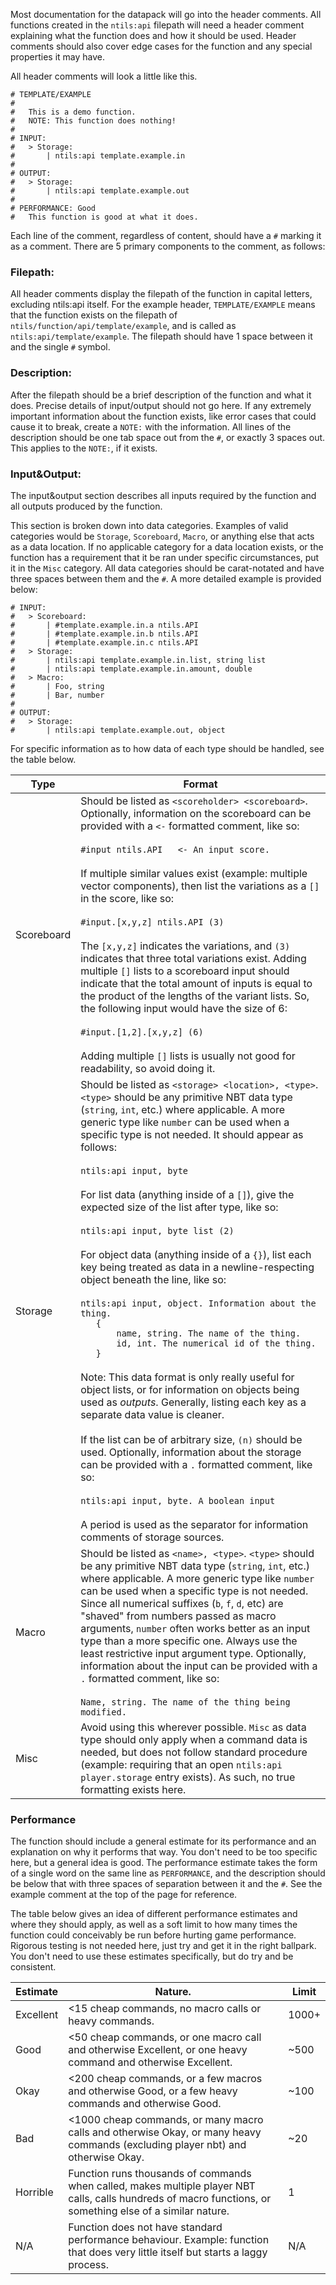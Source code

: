 Most documentation for the datapack will go into the header comments. All functions created in the `ntils:api` filepath will need a header comment explaining what the function does and how it should be used. Header comments should also cover edge cases for the function and any special properties it may have.

All header comments will look a little like this.

```
# TEMPLATE/EXAMPLE
#
#   This is a demo function.
#   NOTE: This function does nothing!
#
# INPUT:
#   > Storage:
#       | ntils:api template.example.in
#
# OUTPUT:
#   > Storage:
#       | ntils:api template.example.out
#
# PERFORMANCE: Good
#   This function is good at what it does.
```

Each line of the comment, regardless of content, should have a `#` marking it as a comment. There are 5 primary components to the comment, as follows:
### Filepath: 

All header comments display the filepath of the function in capital letters, excluding ntils:api itself. For the example header, `TEMPLATE/EXAMPLE` means that the function exists on the filepath of `ntils/function/api/template/example`, and is called as `ntils:api/template/example`. The filepath should have 1 space between it and the single `#` symbol.

### Description:

After the filepath should be a brief description of the function and what it does. Precise details of input/output should not go here. If any extremely important information about the function exists, like error cases that could cause it to break, create a `NOTE:` with the information. All lines of the description should be one tab space out from the `#`, or exactly 3 spaces out. This applies to the `NOTE:`, if it exists.

### Input&Output:

The input&output section describes all inputs required by the function and all outputs produced by the function.

This section is broken down into data categories. Examples of valid categories would be `Storage`, `Scoreboard`, `Macro`, or anything else that acts as a data location. If no applicable category for a data location exists, or the function has a requirement that it be ran under specific circumstances, put it in the `Misc` category. All data categories should be carat-notated and have three spaces between them and the `#`. A more detailed example is provided below:

```
# INPUT:
#   > Scoreboard:
#       | #template.example.in.a ntils.API
#       | #template.example.in.b ntils.API
#       | #template.example.in.c ntils.API
#   > Storage:
#       | ntils:api template.example.in.list, string list
#       | ntils:api template.example.in.amount, double
#   > Macro:
#       | Foo, string
#       | Bar, number
#
# OUTPUT:
#   > Storage:
#       | ntils:api template.example.out, object
```

For specific information as to how data of each type should be handled, see the table below.

| Type       | Format                                                                                                                                                                                                                                                                                                                                                                                                                                                                                                                                                                                                                                                                                                                                                                                                                                                                                                                                                                                                                                                                                                                                                                                                                                                                                                                                                                                                                                                                         |
| ---------- | ------------------------------------------------------------------------------------------------------------------------------------------------------------------------------------------------------------------------------------------------------------------------------------------------------------------------------------------------------------------------------------------------------------------------------------------------------------------------------------------------------------------------------------------------------------------------------------------------------------------------------------------------------------------------------------------------------------------------------------------------------------------------------------------------------------------------------------------------------------------------------------------------------------------------------------------------------------------------------------------------------------------------------------------------------------------------------------------------------------------------------------------------------------------------------------------------------------------------------------------------------------------------------------------------------------------------------------------------------------------------------------------------------------------------------------------------------------------------------ |
| Scoreboard | Should be listed as `<scoreholder> <scoreboard>`. Optionally, information on the scoreboard can be provided with a `<-` formatted comment, like so:  <br><br>`#input ntils.API   <- An input score.`<br><br>If multiple similar values exist (example: multiple vector components), then list the variations as a `[]` in the score, like so:<br><br>`#input.[x,y,z] ntils.API (3)`<br><br>The `[x,y,z]` indicates the variations, and `(3)` indicates that three total variations exist. Adding multiple `[]` lists to a scoreboard input should indicate that the total amount of inputs is equal to the product of the lengths of the variant lists. So, the following input would have the size of 6:<br><br>`#input.[1,2].[x,y,z] (6)`<br><br>Adding multiple `[]` lists is usually not good for readability, so avoid doing it.                                                                                                                                                                                                                                                                                                                                                                                                                                                                                                                                                                                                                                          |
| Storage    | Should be listed as `<storage> <location>, <type>`. `<type>` should be any primitive NBT data type (`string`, `int`, etc.) where applicable. A more generic type like `number` can be used when a specific type is not needed. It should appear as follows:<br><br>`ntils:api input, byte`<br><br>For list data (anything inside of a `[]`), give the expected size of the list after type, like so:<br><br>`ntils:api input, byte list (2)`<br><br>For object data (anything inside of a `{}`), list each key being treated as data in a newline-respecting object beneath the line, like so:<br><br>`ntils:api input, object. Information about the thing.           `<br>`    {                                                            `<br>`        name, string. The name of the thing.                     `<br>`        id, int. The numerical id of the thing.                   `<br>`    }                                                            `<br><br>Note: This data format is only really useful for object lists, or for information on objects being used as *outputs*. Generally, listing each key as a separate data value  is cleaner.<br><br>If the list can be of arbitrary size, `(n)` should be used. Optionally, information about the storage can be provided with a `.` formatted comment, like so:<br><br>`ntils:api input, byte. A boolean input`<br><br>A period is used as the separator for information comments of storage sources. |
| Macro      | Should be listed as `<name>, <type>`. `<type>` should be any primitive NBT data type (`string`, `int`, etc.) where applicable. A more generic type like `number` can be used when a specific type is not needed. Since all numerical suffixes (`b`, `f`, `d`, etc) are "shaved" from numbers passed as macro arguments, `number` often works better as an input type than a more specific one. Always use the least restrictive input argument type. Optionally, information about the input can be provided with a `.` formatted comment, like so:<br><br>`Name, string. The name of the thing being modified.`                                                                                                                                                                                                                                                                                                                                                                                                                                                                                                                                                                                                                                                                                                                                                                                                                                                               |
| Misc       | Avoid using this wherever possible. `Misc` as data type should only apply when a command data is needed, but does not follow standard procedure (example: requiring that an open `ntils:api player.storage` entry exists). As such, no true formatting exists here.                                                                                                                                                                                                                                                                                                                                                                                                                                                                                                                                                                                                                                                                                                                                                                                                                                                                                                                                                                                                                                                                                                                                                                                                            |

### Performance

The function should include a general estimate for its performance and an explanation on why it performs that way. You don't need to be too specific here, but a general idea is good. The performance estimate takes the form of a single word on the same line as `PERFORMANCE`, and the description should be below that with three spaces of separation between it and the `#`. See the example comment at the top of the page for reference.

The table below gives an idea of different performance estimates and where they should apply, as well as a soft limit to how many times the function could conceivably be run before hurting game performance. Rigorous testing is not needed here, just try and get it in the right ballpark. You don't need to use these estimates specifically, but do try and be consistent.

| Estimate  | Nature.                                                                                                                                                     | Limit |
| --------- | ----------------------------------------------------------------------------------------------------------------------------------------------------------- | ----- |
| Excellent | <15 cheap commands, no macro calls or heavy commands.                                                                                                       | 1000+ |
| Good      | <50 cheap commands, or one macro call and otherwise Excellent, or one heavy command and otherwise Excellent.                                                | ~500  |
| Okay      | <200 cheap commands, or a few macros and otherwise Good, or a few heavy commands and otherwise Good.                                                        | ~100  |
| Bad       | <1000 cheap commands, or many macro calls and otherwise Okay, or many heavy commands (excluding player nbt) and otherwise Okay.                             | ~20   |
| Horrible  | Function runs thousands of commands when called, makes multiple player NBT calls, calls hundreds of macro functions, or something else of a similar nature. | 1     |
| N/A       | Function does not have standard performance behaviour. Example: function that does very little itself but starts a laggy process.                           | N/A   |
